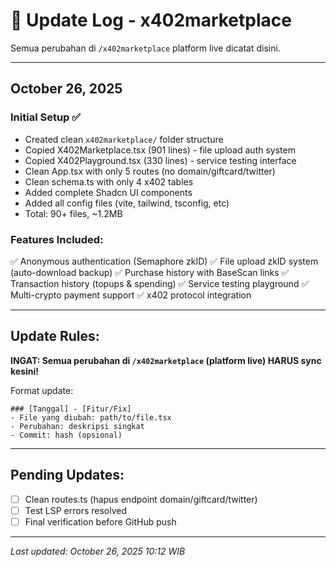 # 📝 Update Log - x402marketplace

Semua perubahan di `/x402marketplace` platform live dicatat disini.

---

## October 26, 2025

### Initial Setup ✅
- Created clean `x402marketplace/` folder structure
- Copied X402Marketplace.tsx (901 lines) - file upload auth system
- Copied X402Playground.tsx (330 lines) - service testing interface
- Clean App.tsx with only 5 routes (no domain/giftcard/twitter)
- Clean schema.ts with only 4 x402 tables
- Added complete Shadcn UI components
- Added all config files (vite, tailwind, tsconfig, etc)
- Total: 90+ files, ~1.2MB

### Features Included:
✅ Anonymous authentication (Semaphore zkID)
✅ File upload zkID system (auto-download backup)
✅ Purchase history with BaseScan links
✅ Transaction history (topups & spending)
✅ Service testing playground
✅ Multi-crypto payment support
✅ x402 protocol integration

---

## Update Rules:

**INGAT: Semua perubahan di `/x402marketplace` (platform live) HARUS sync kesini!**

Format update:
```
### [Tanggal] - [Fitur/Fix]
- File yang diubah: path/to/file.tsx
- Perubahan: deskripsi singkat
- Commit: hash (opsional)
```

---

## Pending Updates:

- [ ] Clean routes.ts (hapus endpoint domain/giftcard/twitter)
- [ ] Test LSP errors resolved
- [ ] Final verification before GitHub push

---

*Last updated: October 26, 2025 10:12 WIB*
